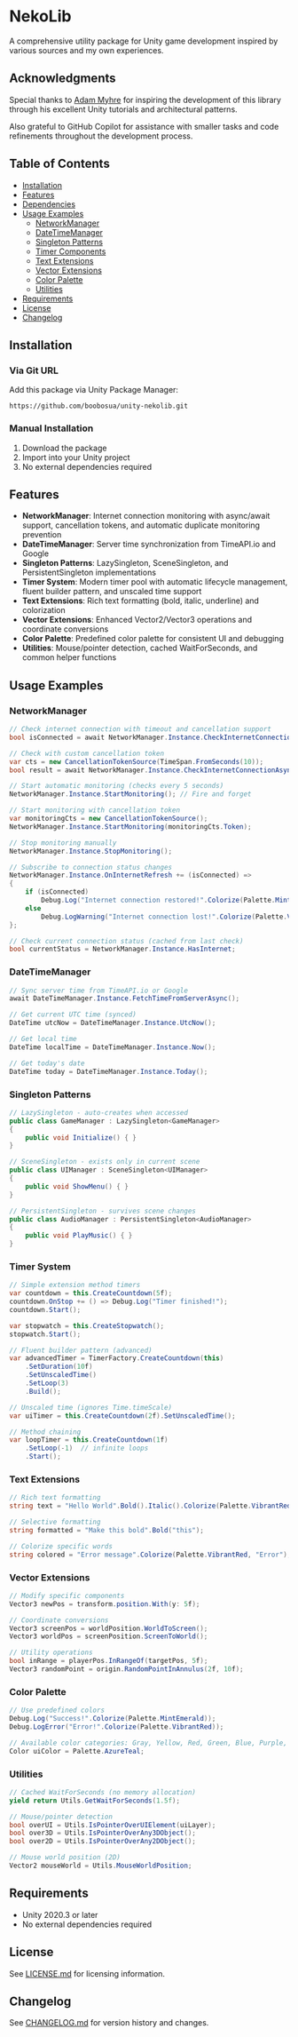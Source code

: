 # NekoLib

A comprehensive utility package for Unity game development inspired by various sources and my own experiences.

## Acknowledgments

Special thanks to [Adam Myhre](https://github.com/adammyhre) for inspiring the development of this library through his excellent Unity tutorials and architectural patterns.

Also grateful to GitHub Copilot for assistance with smaller tasks and code refinements throughout the development process.

## Table of Contents

- [Installation](#installation)
- [Features](#features)
- [Dependencies](#dependencies)
- [Usage Examples](#usage-examples)
  - [NetworkManager](#networkmanager)
  - [DateTimeManager](#datetimemanager)
  - [Singleton Patterns](#singleton-patterns)
  - [Timer Components](#timer-components)
  - [Text Extensions](#text-extensions)
  - [Vector Extensions](#vector-extensions)
  - [Color Palette](#color-palette)
  - [Utilities](#utilities)
- [Requirements](#requirements)
- [License](#license)
- [Changelog](#changelog)

## Installation

### Via Git URL

Add this package via Unity Package Manager:

```
https://github.com/boobosua/unity-nekolib.git
```

### Manual Installation

1. Download the package
2. Import into your Unity project
3. No external dependencies required

## Features

- **NetworkManager**: Internet connection monitoring with async/await support, cancellation tokens, and automatic duplicate monitoring prevention
- **DateTimeManager**: Server time synchronization from TimeAPI.io and Google
- **Singleton Patterns**: LazySingleton, SceneSingleton, and PersistentSingleton implementations
- **Timer System**: Modern timer pool with automatic lifecycle management, fluent builder pattern, and unscaled time support
- **Text Extensions**: Rich text formatting (bold, italic, underline) and colorization
- **Vector Extensions**: Enhanced Vector2/Vector3 operations and coordinate conversions
- **Color Palette**: Predefined color palette for consistent UI and debugging
- **Utilities**: Mouse/pointer detection, cached WaitForSeconds, and common helper functions

## Usage Examples

### NetworkManager

```csharp
// Check internet connection with timeout and cancellation support
bool isConnected = await NetworkManager.Instance.CheckInternetConnectionAsync();

// Check with custom cancellation token
var cts = new CancellationTokenSource(TimeSpan.FromSeconds(10));
bool result = await NetworkManager.Instance.CheckInternetConnectionAsync(cts.Token);

// Start automatic monitoring (checks every 5 seconds)
NetworkManager.Instance.StartMonitoring(); // Fire and forget

// Start monitoring with cancellation token
var monitoringCts = new CancellationTokenSource();
NetworkManager.Instance.StartMonitoring(monitoringCts.Token);

// Stop monitoring manually
NetworkManager.Instance.StopMonitoring();

// Subscribe to connection status changes
NetworkManager.Instance.OnInternetRefresh += (isConnected) =>
{
    if (isConnected)
        Debug.Log("Internet connection restored!".Colorize(Palette.MintEmerald));
    else
        Debug.LogWarning("Internet connection lost!".Colorize(Palette.VibrantRed));
};

// Check current connection status (cached from last check)
bool currentStatus = NetworkManager.Instance.HasInternet;
```

### DateTimeManager

```csharp
// Sync server time from TimeAPI.io or Google
await DateTimeManager.Instance.FetchTimeFromServerAsync();

// Get current UTC time (synced)
DateTime utcNow = DateTimeManager.Instance.UtcNow();

// Get local time
DateTime localTime = DateTimeManager.Instance.Now();

// Get today's date
DateTime today = DateTimeManager.Instance.Today();
```

### Singleton Patterns

```csharp
// LazySingleton - auto-creates when accessed
public class GameManager : LazySingleton<GameManager>
{
    public void Initialize() { }
}

// SceneSingleton - exists only in current scene
public class UIManager : SceneSingleton<UIManager>
{
    public void ShowMenu() { }
}

// PersistentSingleton - survives scene changes
public class AudioManager : PersistentSingleton<AudioManager>
{
    public void PlayMusic() { }
}
```

### Timer System

```csharp
// Simple extension method timers
var countdown = this.CreateCountdown(5f);
countdown.OnStop += () => Debug.Log("Timer finished!");
countdown.Start();

var stopwatch = this.CreateStopwatch();
stopwatch.Start();

// Fluent builder pattern (advanced)
var advancedTimer = TimerFactory.CreateCountdown(this)
    .SetDuration(10f)
    .SetUnscaledTime()
    .SetLoop(3)
    .Build();

// Unscaled time (ignores Time.timeScale)
var uiTimer = this.CreateCountdown(2f).SetUnscaledTime();

// Method chaining
var loopTimer = this.CreateCountdown(1f)
    .SetLoop(-1)  // infinite loops
    .Start();
```

### Text Extensions

```csharp
// Rich text formatting
string text = "Hello World".Bold().Italic().Colorize(Palette.VibrantRed);

// Selective formatting
string formatted = "Make this bold".Bold("this");

// Colorize specific words
string colored = "Error message".Colorize(Palette.VibrantRed, "Error");
```

### Vector Extensions

```csharp
// Modify specific components
Vector3 newPos = transform.position.With(y: 5f);

// Coordinate conversions
Vector3 screenPos = worldPosition.WorldToScreen();
Vector3 worldPos = screenPosition.ScreenToWorld();

// Utility operations
bool inRange = playerPos.InRangeOf(targetPos, 5f);
Vector3 randomPoint = origin.RandomPointInAnnulus(2f, 10f);
```

### Color Palette

```csharp
// Use predefined colors
Debug.Log("Success!".Colorize(Palette.MintEmerald));
Debug.LogError("Error!".Colorize(Palette.VibrantRed));

// Available color categories: Gray, Yellow, Red, Green, Blue, Purple, Orange
Color uiColor = Palette.AzureTeal;
```

### Utilities

```csharp
// Cached WaitForSeconds (no memory allocation)
yield return Utils.GetWaitForSeconds(1.5f);

// Mouse/pointer detection
bool overUI = Utils.IsPointerOverUIElement(uiLayer);
bool over3D = Utils.IsPointerOverAny3DObject();
bool over2D = Utils.IsPointerOverAny2DObject();

// Mouse world position (2D)
Vector2 mouseWorld = Utils.MouseWorldPosition;
```

## Requirements

- Unity 2020.3 or later
- No external dependencies required

## License

See [LICENSE.md](LICENSE.md) for licensing information.

## Changelog

See [CHANGELOG.md](CHANGELOG.md) for version history and changes.
